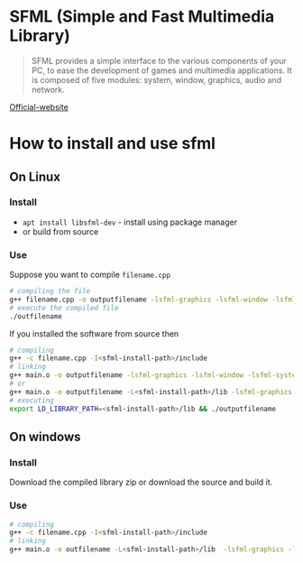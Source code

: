 # SFML (Simple and Fast Multimedia Library)

>SFML provides a simple interface to the various components of your PC, to ease the development of games and multimedia applications. It is composed of five modules: system, window, graphics, audio and network. 

[Official-website](https://www.sfml-dev.org/)

# How to install and use sfml

## On Linux

### Install

* `apt install libsfml-dev` - install using package manager
* or build from source

### Use 

Suppose you want to compile `filename.cpp`

```bash
# compiling the file
g++ filename.cpp -o outputfilename -lsfml-graphics -lsfml-window -lsfml-system -lsfml-audio -lsfml-network
# execute the compiled file
./outfilename
```

If you installed the software from source then

```bash
# compiling
g++ -c filename.cpp -I<sfml-install-path>/include
# linking
g++ main.o -o outputfilename -lsfml-graphics -lsfml-window -lsfml-system -lsfml-audio -lsfml-network
# or
g++ main.o -o outputfilename -L<sfml-install-path>/lib -lsfml-graphics -lsfml-window -lsfml-system -lsfml-audio -lsfml-network
# executing
export LD_LIBRARY_PATH=<sfml-install-path>/lib && ./outputfilename
```

## On windows

### Install

Download the compiled library zip or download the source and build it.

### Use

```bash
# compiling
g++ -c filename.cpp -I<sfml-install-path>/include
# linking
g++ main.o -o outfilename -L<sfml-install-path>/lib  -lsfml-graphics -lsfml-window -lsfml-system -lsfml-audio -lsfml-network
```


